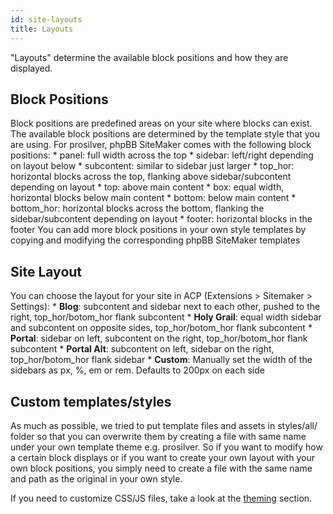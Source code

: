 ```yaml
---
id: site-layouts
title: Layouts
---
```


"Layouts" determine the available block positions and how they are displayed.

## Block Positions

Block positions are predefined areas on your site where blocks can exist. The available block positions are determined by the template style that you are using. For prosilver, phpBB SiteMaker comes with the following block positions: * panel: full width across the top * sidebar: left/right depending on layout below * subcontent: similar to sidebar just larger * top_hor: horizontal blocks across the top, flanking above sidebar/subcontent depending on layout * top: above main content * box: equal width, horizontal blocks below main content * bottom: below main content * bottom_hor: horizontal blocks across the bottom, flanking the sidebar/subcontent depending on layout * footer: horizontal blocks in the footer You can add more block positions in your own style templates by copying and modifying the corresponding phpBB SiteMaker templates

## Site Layout

You can choose the layout for your site in ACP (Extensions > Sitemaker > Settings): * **Blog**: subcontent and sidebar next to each other, pushed to the right, top_hor/botom_hor flank subcontent * **Holy Grail**: equal width sidebar and subcontent on opposite sides, top_hor/botom_hor flank subcontent * **Portal**: sidebar on left, subcontent on the right, top_hor/botom_hor flank subcontent * **Portal Alt**: subcontent on left, sidebar on the right, top_hor/botom_hor flank sidebar * **Custom**: Manually set the width of the sidebars as px, %, em or rem. Defaults to 200px on each side

## Custom templates/styles

As much as possible, we tried to put template files and assets in styles/all/ folder so that you can overwrite them by creating a file with same name under your own template theme e.g. prosilver. So if you want to modify how a certain block displays or if you want to create your own layout with your own block positions, you simply need to create a file with the same name and path as the original in your own style.

If you need to customize CSS/JS files, take a look at the [theming](./developer-theming.md) section.